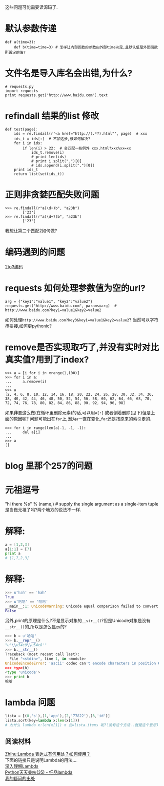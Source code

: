 这些问题可能需要读源码了.
# 默认参数传递
```
def a(time=3):
    def b(time=time=3) # 怎样让内部函数的参数由外部time决定,且默认值是外部函数所设定的值?
```
# 文件名是导入库名会出错,为什么?
```
# requests.py
import requests
print requests.get("http://www.baidu.com").text

```
# refindall 结果的list 修改
```
def test(page):
    ids = re.findall(r'<a href="http://(.*?).html"', page)  # xxx
    ids_t = ids[:]  # 不加这步,该如何解决?
    for i in ids:
        if len(i) > 22:  # 会匹配一些例外 xxx.html?xxx%xx=xx
            ids_t.remove(i)
            # print len(ids)
            # print i.split(".")[0]
            # ids.append(i.split(".")[0])
    print ids_t
    return list(set(ids_t))

```
# 正则非贪婪匹配失败问题
```
>>> re.findall(r"a(\d+)b", "a23b")
        ['23']
>>> re.findall(r"a(\d+?)b", "a23b")
        ['23']
```
我想让第二个匹配2如何做?

# 编码遇到的问题
[2to3编码](/223)
    
# requests 如何处理参数值为空的url?
```
arg = {"key1":"value1", "key2":"value2"}
requests.get("http://www.baidu.com", params=arg)  # http://www.baidu.com?key1=value1&key2=value2
```
如何处理`http://www.baidu.com?key3&key1=value1&key2=value2`?
当然可以字符串拼接,如何更pythonic?

# remove是否实现取巧了,并没有实时对比真实值?用到了index?
```
>>> a = [i for i in xrange(1,100)]
>>> for i in a:
...     a.remove(i)
... 
>>> a
[2, 4, 6, 8, 10, 12, 14, 16, 18, 20, 22, 24, 26, 28, 30, 32, 34, 36, 38, 40, 42, 44, 46, 48, 50, 52, 54, 56, 58, 60, 62, 64, 66, 68, 70, 72, 74, 76, 78, 80, 82, 84, 86, 88, 90, 92, 94, 96, 98]
```
如果非要这么做(在循环里删除元素)的话,可以用`a[:]`.或者倒着删除(见下)但是上面的原因呢?
问题可能出在`for`上,因为`a`一直在变化,`for`还是按原来的索引走的.
```
>>> for i in range(len(a)-1, -1, -1):
...     del a[i]
... 
>>> a
[]

```

# blog 里那个257的问题

# 元祖逗号
"hi there %s" % (name,)   # supply the single argument as a single-item tuple
是当做元祖了吗?两个地方的说法不一样.

# 解释:
```python
a = [1,2,3]
a[1:1] = [7]
print a
# [1,7,2,3]
```

# 解释:
```python
>>> u'hah' == 'hah'
True
>>> u'哈哈' == '哈哈'
__main__:1: UnicodeWarning: Unicode equal comparison failed to convert both arguments to Unicode - interpreting them as being unequal
False
```
另外,print的原理是什么?不是显示对象的`__str__()`?但是Unicode对象是没有`__str__()`的,所以是怎么显示的?
```python
>>> b = u'哈哈'
>>> b.__repr__()
"u'\\u54c8\\u54c8'"
>>> b.__str__()
Traceback (most recent call last):
  File "<stdin>", line 1, in <module>
UnicodeEncodeError: 'ascii' codec can't encode characters in position 0-1: ordinal not in range(128)
>>> type(b)
<type 'unicode'>
>>> print b
哈哈

```

# lambda 问题
```python
lista = [(0,'s'),(1,'app'),(2,'77822'),(3,'id')]
lista.sort(key=lambda x:len(x[1]))
# 为什么 lambda x:len(x[1]) x 会=lista.items 呢?(没有这个方法..就是这个意思)?
```

## 阅读材料

[Zhihu:Lambda 表达式有何用处？如何使用？](https://www.zhihu.com/question/20125256)   
下面的链接只是说明Lambda的用法....     
[深入理解Lambda](http://blog.csdn.net/lemon_tree12138/article/details/50774827)    
[Python天天美味(35) - 细品lambda](http://www.cnblogs.com/coderzh/archive/2010/04/30/python-cookbook-lambda.html)    
[我的疑问的出处](https://www.v2ex.com/t/270878#reply9)
